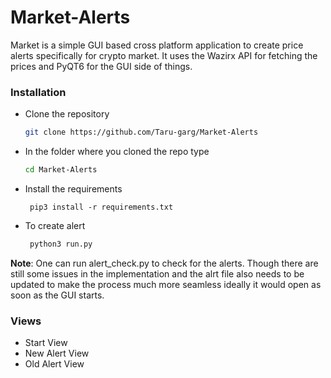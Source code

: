 # Market-Alerts

Market is a simple GUI based cross platform application to create price alerts specifically for crypto market. It uses the Wazirx API for fetching the prices 
and PyQT6 for the GUI side of things.

### Installation
- Clone the repository 
  ```sh
  git clone https://github.com/Taru-garg/Market-Alerts
  ```
- In the folder where you cloned the repo type 
  ```sh
  cd Market-Alerts
  ```
- Install the requirements
  ```
   pip3 install -r requirements.txt
  ```
- To create alert
  ```sh
   python3 run.py
  ```
 <b>Note</b>: One can run alert_check.py to check for the alerts. Though there are still some issues in the implementation and the alrt file also needs to be updated to make the process
 much more seamless ideally it would open as soon as the GUI starts.
 
 ### Views 
 
 - Start View
 - New Alert View
 - Old Alert View
